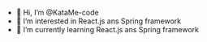 - 👋 Hi, I’m @KataMe-code
- 👀 I’m interested in React.js ans Spring framework
- 🌱 I’m currently learning React.js ans Spring framework

<!---
KataMe-code/KataMe-code is a ✨ special ✨ repository because its `README.md` (this file) appears on your GitHub profile.
You can click the Preview link to take a look at your changes.
--->
